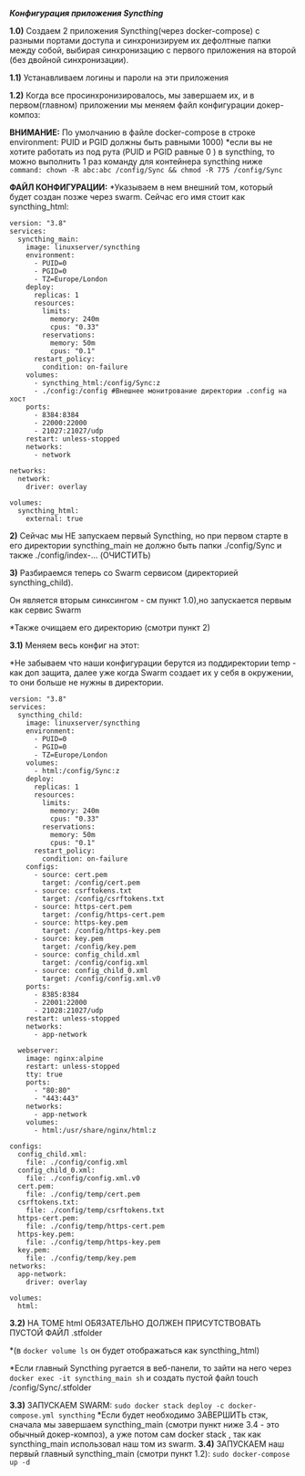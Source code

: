 ***Конфигурация приложения Syncthing***

**1.0)** Создаем 2 приложения Syncthing(через docker-compose) с разными портами доступа и синхронизируем их дефолтные папки между собой, выбирая синхронизацию с первого приложения на второй (без двойной синхронизации). 

**1.1)** Устанавливаем логины и пароли на эти приложения

**1.2)** Когда все просинхронизировалось, мы завершаем их, и в первом(главном) приложении мы меняем файл конфигурации докер-композ:

**ВНИМАНИЕ:** 
По умолчанию в файле docker-compose в строке environment: PUID и PGID должны быть равными 1000)
*если вы не хотите работать из под рута (PUID и PGID равные 0 ) в syncthing, то 
можно выполнить 1 раз команду для контейнера syncthing ниже
```command: chown -R abc:abc /config/Sync && chmod -R 775 /config/Sync```
               
**ФАЙЛ КОНФИГУРАЦИИ:**
*Указываем в нем внешний том, который будет создан позже через swarm. Сейчас его имя стоит как syncthing_html:


```
version: "3.8"
services:
  syncthing_main:
    image: linuxserver/syncthing
    environment:
      - PUID=0
      - PGID=0
      - TZ=Europe/London
    deploy:
      replicas: 1
      resources:
        limits:
          memory: 240m
          cpus: "0.33"
        reservations:
          memory: 50m
          cpus: "0.1"
      restart_policy:
        condition: on-failure
    volumes:
      - syncthing_html:/config/Sync:z
      - ./config:/config #Внешнее монитрование директории .config на хост
    ports:
      - 8384:8384
      - 22000:22000
      - 21027:21027/udp
    restart: unless-stopped
    networks:
      - network

networks:
  network:
    driver: overlay

volumes:
  syncthing_html:
    external: true
```
**2)** Сейчас мы НЕ запускаем первый Syncthing, но при первом старте в его директории syncthing_main не должно быть папки ./config/Sync и также ./config/index-... (ОЧИСТИТЬ)

**3)** Разбираемся теперь со Swarm сервисом (директорией syncthing_child).

Он является вторым синксингом - см пункт 1.0),но запускается первым как сервис Swarm

*Также очищаем его директорию (смотри пункт 2) 

**3.1)** Меняем весь конфиг на этот:  

*Не забываем что наши конфигурации берутся из поддиректории temp - как доп защита,
далее уже когда Swarm создает их у себя в окружении, то они больше не нужны в директории.

```
version: "3.8"
services:
  syncthing_child:
    image: linuxserver/syncthing
    environment:
      - PUID=0
      - PGID=0
      - TZ=Europe/London
    volumes:
      - html:/config/Sync:z
    deploy:
      replicas: 1
      resources:
        limits:
          memory: 240m
          cpus: "0.33"
        reservations:
          memory: 50m
          cpus: "0.1"
      restart_policy:
        condition: on-failure
    configs:
      - source: cert.pem
        target: /config/cert.pem
      - source: csrftokens.txt
        target: /config/csrftokens.txt
      - source: https-cert.pem
        target: /config/https-cert.pem
      - source: https-key.pem
        target: /config/https-key.pem
      - source: key.pem
        target: /config/key.pem
      - source: config_child.xml
        target: /config/config.xml
      - source: config_child_0.xml
        target: /config/config.xml.v0
    ports:
      - 8385:8384
      - 22001:22000
      - 21028:21027/udp
    restart: unless-stopped
    networks:
      - app-network

  webserver:
    image: nginx:alpine
    restart: unless-stopped
    tty: true
    ports:
      - "80:80"
      - "443:443"
    networks:
      - app-network
    volumes:
      - html:/usr/share/nginx/html:z

configs:
  config_child.xml:
    file: ./config/config.xml
  config_child_0.xml:
    file: ./config/config.xml.v0
  cert.pem:
    file: ./config/temp/cert.pem
  csrftokens.txt:
    file: ./config/temp/csrftokens.txt
  https-cert.pem:
    file: ./config/temp/https-cert.pem
  https-key.pem:
    file: ./config/temp/https-key.pem
  key.pem:
    file: ./config/temp/key.pem
networks:
  app-network:
    driver: overlay

volumes:
  html:
```

**3.2)** НА ТОМЕ html ОБЯЗАТЕЛЬНО ДОЛЖЕН ПРИСУТСТВОВАТЬ ПУСТОЙ ФАЙЛ .stfolder

*(в ```docker volume ls``` он будет отображаться как syncthing_html) 

*Если главный Syncthing ругается в веб-панели, то зайти на него через ```docker exec -it syncthing_main sh```
и создать пустой файл touch /config/Sync/.stfolder

**3.3)** ЗАПУСКАЕМ SWARM:
```sudo docker stack deploy -c docker-compose.yml syncthing```
*Если будет необходимо ЗАВЕРШИТЬ стэк, сначала мы завершаем syncthing_main (смотри пункт ниже 3.4 - это обычный докер-композ),
а уже потом сам docker stack , так как syncthing_main использовал наш том из swarm.
**3.4)** ЗАПУСКАЕМ наш первый главный syncthing_main (смотри пункт 1.2):
```sudo docker-compose up -d```
